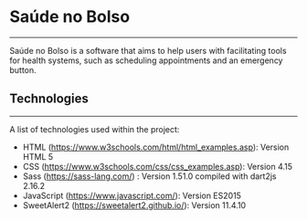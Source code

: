 # Saúde no Bolso

***

Saúde no Bolso is a software that aims to help users with facilitating tools for health systems, such as scheduling appointments and an emergency button.

## Technologies
***
A list of technologies used within the project:
* HTML (https://www.w3schools.com/html/html_examples.asp): Version HTML 5
* CSS (https://www.w3schools.com/css/css_examples.asp): Version 4.15
* Sass (https://sass-lang.com/) : Version 1.51.0 compiled with dart2js 2.16.2
* JavaScript (https://www.javascript.com/): Version ES2015
* SweetAlert2 (https://sweetalert2.github.io/): Version 11.4.10